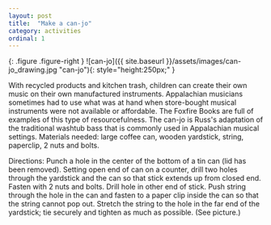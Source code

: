 ```yaml
---
layout: post
title:  "Make a can-jo"
category: activities
ordinal: 1
---
```


{: .figure .figure-right }
![can-jo]({{ site.baseurl }}/assets/images/can-jo_drawing.jpg "can-jo"){: style="height:250px;" }

With recycled products and kitchen trash, children can create their own music on
their own manufactured instruments. Appalachian musicians sometimes had to use
what was at hand when store-bought musical instruments were not available or
affordable. The Foxfire Books are full of examples of this type of
resourcefulness. The can-jo is Russ's adaptation of the traditional washtub bass
that is commonly used in Appalachian musical settings. Materials needed: large
coffee can, wooden yardstick, string, paperclip, 2 nuts and bolts.

Directions: Punch a hole in the center of the bottom of a tin can (lid has been
removed). Setting open end of can on a counter, drill two holes through the
yardstick and the can so that stick extends up from closed end. Fasten with 2
nuts and bolts. Drill hole in other end of stick. Push string through the hole
in the can and fasten to a paper clip inside the can so that the string cannot
pop out. Stretch the string to the hole in the far end of the yardstick; tie
securely and tighten as much as possible. (See picture.)
